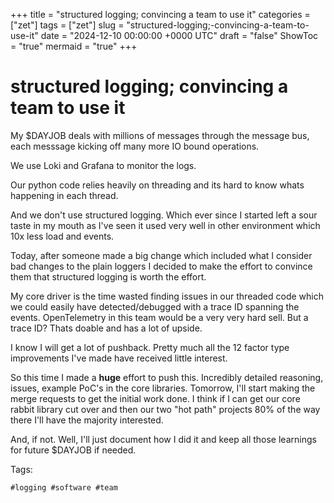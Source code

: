 +++
title = "structured logging; convincing a team to use it"
categories = ["zet"]
tags = ["zet"]
slug = "structured-logging;-convincing-a-team-to-use-it"
date = "2024-12-10 00:00:00 +0000 UTC"
draft = "false"
ShowToc = "true"
mermaid = "true"
+++

# structured logging; convincing a team to use it

My $DAYJOB deals with millions of messages through the message bus, each
messsage kicking off many more IO bound operations.

We use Loki and Grafana to monitor the logs.

Our python code relies heavily on threading and its hard to know whats happening
in each thread.

And we don't use structured logging. Which ever since I started left a sour
taste in my mouth as I've seen it used very well in other environment which 10x
less load and events.

Today, after someone made a big change which included what I consider bad
changes to the plain loggers I decided to make the effort to convince them that
structured logging is worth the effort.

My core driver is the time wasted finding issues in our threaded code which we
could easily have detected/debugged with a trace ID spanning the events.
OpenTelemetry in this team would be a very very hard sell. But a trace ID? Thats
doable and has a lot of upside.

I know I will get a lot of pushback. Pretty much all the 12 factor type
improvements I've made have received little interest.

So this time I made a **huge** effort to push this. Incredibly detailed
reasoning, issues, example PoC's in the core libraries. Tomorrow, I'll start
making the merge requests to get the initial work done. I think if I can get our
core rabbit library cut over and then our two "hot path" projects 80% of the way
there I'll have the majority interested.

And, if not. Well, I'll just document how I did it and keep all those learnings
for future $DAYJOB if needed.

Tags:

    #logging #software #team

